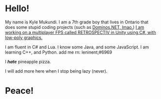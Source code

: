 # Hello!

My name is Kyle Mukundi. I am a 7th grade boy that lives in Ontario that does some stupid coding projects (such as [Dominos.NET, lmao.](https://www.github.com/TheBonelessAlien/Dominos.NET))
[I am working on a multiplayer FPS called RETROSPECTIV in Unity using C#, with low-poly graphics. ](https://www.retrospectivgame.com)

I am fluent in C# and Lua.
I know some Java, and some JavaScript.
I am learning C++, and Python.
add me rn: leninent;#6969 

I ***hate*** pineapple pizza.

I will add more here when I stop being lazy (never).




# Peace!
